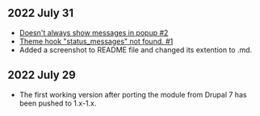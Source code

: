 2022 July 31
------------------------------------
- [Doesn't always show messages in popup #2](https://github.com/backdrop-contrib/nicemessages/issues/2)
- [Theme hook "status_messages" not found. #1](https://github.com/backdrop-contrib/nicemessages/issues/1)
- Added a screenshot to README file and changed its extention to .md.

2022 July 29
------------------------------------
- The first working version after porting the module from Drupal 7 has been pushed to 1.x-1.x.
